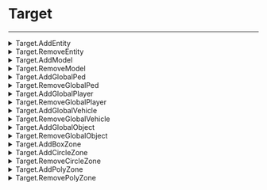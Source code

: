 # Target
---
<details><summary markdown="span">
Target.AddEntity</summary>

---

#### Add a target to an entity

##### `Client`
##### Lib.Target.AddEntity(entity, options)

#### Parameters
- **entity**: number - The entity
- **options**: table - The options, using ox_target structure.

---
</details>

<details><summary markdown="span">
Target.RemoveEntity</summary>

---

#### Remove a target from an entity

##### `Client`
##### Lib.Target.RemoveEntity(entity, label)

#### Parameters
- **entity**: number - The entity
- **label**: string - The label you want to remove from the target

---
</details>

<details><summary markdown="span">
Target.AddModel</summary>

---

#### Add a target to a model

##### `Client`
##### Lib.Target.AddModel(model, options)

#### Parameters
- **model**: number - The model
- **options**: table - The option, using ox_target structure.s

---
</details>

<details><summary markdown="span">
Target.RemoveModel</summary>

---

#### Remove a target from a model

##### `Client`
##### Lib.Target.RemoveModel(model, label)

#### Parameters
- **model**: number - The model
- **label**: string - The label you want to remove from the model

---
</details>

<details><summary markdown="span">
Target.AddGlobalPed</summary>

---

#### Add a target to all peds

##### `Client`
##### Lib.Target.AddGlobalPed(options)

#### Parameters
- **options**: table - The options, using ox_target structure.

---
</details>

<details><summary markdown="span">
Target.RemoveGlobalPed</summary>

---

#### Remove a target from all peds

##### `Client`
##### Lib.Target.RemoveGlobalPed(label)

#### Parameters
- **label**: string - The label you want to remove from the ped

---
</details>

<details><summary markdown="span">
Target.AddGlobalPlayer</summary>

---

#### Add a target to all players

##### `Client`
##### Lib.Target.AddGlobalPlayer(options)

#### Parameters
- **options**: table - The options, using ox_target structure.

---
</details>

<details><summary markdown="span">
Target.RemoveGlobalPlayer</summary>

---

#### Remove a target from all players

##### `Client`
##### Lib.Target.RemoveGlobalPlayer(label)

#### Parameters
- **label**: string - The label you want to remove from the player

---
</details>

<details><summary markdown="span">
Target.AddGlobalVehicle</summary>

---

#### Add a target to all vehicles

##### `Client`
##### Lib.Target.AddGlobalVehicle(options)

#### Parameters
- **options**: table - The options, using ox_target structure.

---
</details>

<details><summary markdown="span">
Target.RemoveGlobalVehicle</summary>

---

#### Remove a target from all vehicles

##### `Client`
##### Lib.Target.RemoveGlobalVehicle(label)

#### Parameters
- **label**: string - The label you want to remove from the vehicle

---
</details>

<details><summary markdown="span">
Target.AddGlobalObject</summary>

---

#### Add a target to all objects

##### `Client`
##### Lib.Target.AddGlobalObject(options)

#### Parameters
- **options**: table - The options, using ox_target structure.

---
</details>

<details><summary markdown="span">
Target.RemoveGlobalObject</summary>

---

#### Remove a target from all objects

##### `Client`
##### Lib.Target.RemoveGlobalObject(label)

#### Parameters
- **label**: string - The label you want to remove from the object

---
</details>

<details><summary markdown="span">
Target.AddBoxZone</summary>

---

#### Add a target to a box zone

##### `Client`
##### Lib.Target.AddBoxZone(targetZone)

#### Parameters
- **targetZone**: table - The target zone, options in the style of ox_target
    - **coords**: vector3
    - **size?**: vector3
    - **rotation?**: number
    - **onEnter?**: fun(self: table)
    - **onExit?**: fun(self: table)
    - **inside?**: fun(self: table)
    - **debug?**: boolean
    - **options**: table

---
</details>

<details><summary markdown="span">
Target.AddCircleZone</summary>

---

#### Add a target to a circle zone

##### `Client`
##### Lib.Target.AddCircleZone(targetZone)

#### Parameters
- **targetZone**: table - The target zone, options in the style of ox_target
    - **coords**: vector3
    - **radius?**: number
    - **onEnter?**: fun(self: table)
    - **onExit?**: fun(self: table)
    - **inside?**: fun(self: table)
    - **debug?**: boolean
    - **options**: table

---
</details>

<details><summary markdown="span">
Target.RemoveCircleZone</summary>

---

#### Remove a circle zone

##### `Client`
##### Lib.Target.RemoveCircleZone(id)

#### Parameters
- **id**: number - The id of the circle zone

---
</details>

<details><summary markdown="span">
Target.AddPolyZone</summary>

---

#### Add a target to a polygon zone

##### `Client`
##### Lib.Target.AddPolyZone(targetZone)

#### Parameters
- **targetZone**: table - The target zone, options in the style of ox_target
    - **points**: vector3[]
    - **thickness?**: number
    - **onEnter?**: fun(self: table)
    - **onExit?**: fun(self: table)
    - **inside?**: fun(self: table)
    - **debug?**: boolean
    - **options**: table

---
</details>

<details><summary markdown="span">
Target.RemovePolyZone</summary>

---

#### Remove a polygon zone

##### `Client`
##### Lib.Target.RemovePolyZone(id)

#### Parameters
- **id**: number - The id of the polygon zone

---
</details>

